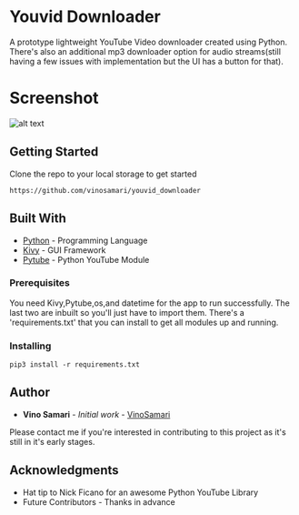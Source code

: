 # Youvid Downloader

A prototype lightweight YouTube Video downloader created using Python. There's also an additional mp3 downloader option for audio streams(still having a few issues with implementation but the UI has a button for that).


# Screenshot
![alt text](https://github.com/[VinoSamari]/[youvid_downloader]/Screenshots/[master]/mainPage.jpg?raw=true)


## Getting Started

Clone the repo to your local storage to get started

```
https://github.com/vinosamari/youvid_downloader
```


## Built With

* [Python](https://www.python.org) - Programming Language
* [Kivy](https://github.com/kivy/kivy.git) - GUI Framework
* [Pytube](https://github.com/nficano/pytube) - Python YouTube Module


### Prerequisites

You need Kivy,Pytube,os,and datetime for the app to run successfully. The last two are inbuilt so you'll just have to import them.
There's a 'requirements.txt' that you can install to get all modules up and running.


### Installing

```
pip3 install -r requirements.txt
```


## Author

* **Vino Samari** - *Initial work* - [VinoSamari](https://github.com/VinoSamari)

Please contact me if you're interested in contributing to this project as it's still in it's early stages.


## Acknowledgments

* Hat tip to Nick Ficano for an awesome Python YouTube Library
* Future Contributors - Thanks in advance
